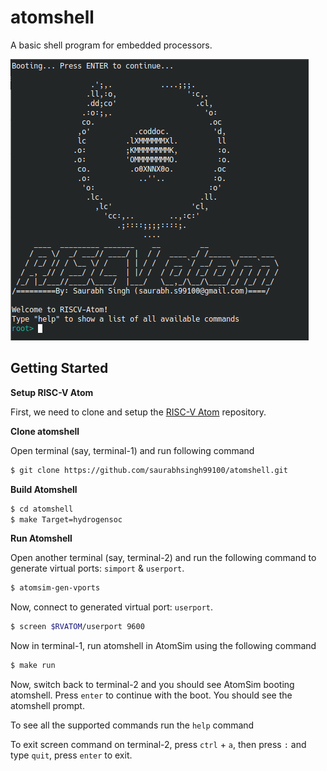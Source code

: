 # atomshell
A basic shell program for embedded processors.

![Atomshell](atomshell.png)
## Getting Started

**Setup RISC-V Atom**

First, we need to clone and setup the [RISC-V Atom](https://github.com/saurabhsingh99100/riscv-atom) repository. 


**Clone atomshell**

Open terminal (say, terminal-1) and run following command
```bash
$ git clone https://github.com/saurabhsingh99100/atomshell.git
```


**Build Atomshell**

```bash
$ cd atomshell
$ make Target=hydrogensoc
```


**Run Atomshell**

Open another terminal (say, terminal-2) and run the following command to generate virtual ports: `simport` & `userport`.
```bash
$ atomsim-gen-vports
```

Now, connect to generated virtual port: `userport`.
```bash
$ screen $RVATOM/userport 9600
```

Now in terminal-1, run atomshell in AtomSim using the following command
```bash
$ make run
```

Now, switch back to terminal-2 and you should see AtomSim booting atomshell. Press `enter` to continue with the boot. You should see the atomshell prompt.

To see all the supported commands run the `help` command

To exit screen command on terminal-2, press `ctrl` + `a`, then press `:` and type `quit`, press `enter` to exit.
